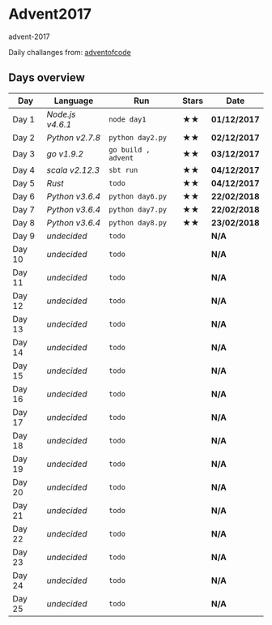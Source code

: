 # Advent2017
advent-2017

Daily challanges from:
[adventofcode](http://adventofcode.com/2017)

## Days overview

| Day| Language | Run | Stars | Date |
| --- | --- | --- | --- | --- |
| Day 1 | *Node.js v4.6.1* | `node day1` | ★★ | **01/12/2017** |
| Day 2 | *Python v2.7.8* | `python day2.py` | ★★ | **02/12/2017** |
| Day 3 | *go v1.9.2* | `go build , advent` | ★★ | **03/12/2017** |
| Day 4 | *scala v2.12.3* | `sbt run` | ★★ | **04/12/2017** |
| Day 5 | *Rust* | `todo` | ★★ | **04/12/2017** |
| Day 6 | *Python v3.6.4* | `python day6.py` | ★★ | **22/02/2018** |
| Day 7 | *Python v3.6.4* | `python day7.py` | ★★ | **22/02/2018** |
| Day 8 | *Python v3.6.4* | `python day8.py` | ★★ | **23/02/2018** |
| Day 9 | *undecided* | `todo` |  | **N/A** |
| Day 10 | *undecided* | `todo` |  | **N/A** |
| Day 11 | *undecided* | `todo` |  | **N/A** |
| Day 12 | *undecided* | `todo` |  | **N/A** |
| Day 13 | *undecided* | `todo` |  | **N/A** |
| Day 14 | *undecided* | `todo` |  | **N/A** |
| Day 15 | *undecided* | `todo` |  | **N/A** |
| Day 16 | *undecided* | `todo` |  | **N/A** |
| Day 17 | *undecided* | `todo` |  | **N/A** |
| Day 18 | *undecided* | `todo` |  | **N/A** |
| Day 19 | *undecided* | `todo` |  | **N/A** |
| Day 20 | *undecided* | `todo` |  | **N/A** |
| Day 21 | *undecided* | `todo` |  | **N/A** |
| Day 22 | *undecided* | `todo` |  | **N/A** |
| Day 23 | *undecided* | `todo` |  | **N/A** |
| Day 24 | *undecided* | `todo` |  | **N/A** |
| Day 25 | *undecided* | `todo` |  | **N/A** |
